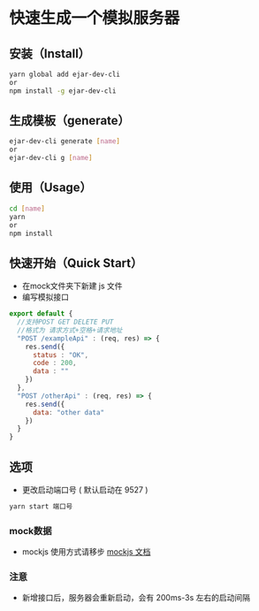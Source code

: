 # 快速生成一个模拟服务器


## 安装（Install）
```bash
yarn global add ejar-dev-cli
or
npm install -g ejar-dev-cli
```

## 生成模板（generate）
```bash
ejar-dev-cli generate [name]
or
ejar-dev-cli g [name]
```

## 使用（Usage）
```bash
cd [name]
yarn
or
npm install
```

## 快速开始（Quick Start）

- 在mock文件夹下新建 js 文件
- 编写模拟接口

```js
export default {
  //支持POST GET DELETE PUT
  //格式为 请求方式+空格+请求地址
  "POST /exampleApi" : (req, res) => {
    res.send({
      status : "OK",
      code : 200,
      data : ""
    })
  },
  "POST /otherApi" : (req, res) => {
    res.send({
      data: "other data"
    })
  }
}
```

## 选项
- 更改启动端口号 ( 默认启动在 9527 )
```bash
yarn start 端口号
```
### mock数据
- mockjs 使用方式请移步 [mockjs 文档](http://mockjs.com)

### 注意
- 新增接口后，服务器会重新启动，会有 200ms-3s 左右的启动间隔